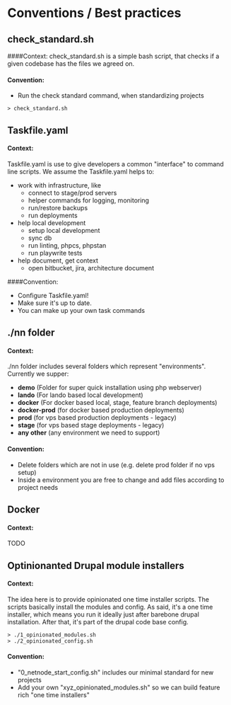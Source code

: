 # Conventions / Best practices

## check_standard.sh

####Context:
check_standard.sh is a simple bash script, that checks if a given codebase has the files we agreed on.

#### Convention:
- Run the check standard command, when standardizing projects

```
> check_standard.sh
```


## Taskfile.yaml

#### Context:
Taskfile.yaml is use to give developers a common "interface" to command line scripts. We assume the Taskfile.yaml helps to:

- work with infrastructure, like
    - connect to stage/prod servers
    - helper commands for logging, monitoring
    - run/restore backups
    - run deployments
- help local development
    - setup local development
    - sync db
    - run linting, phpcs, phpstan 
    - run playwrite tests
- help document, get context
    - open bitbucket, jira, architecture document


####Convention:
- Configure Taskfile.yaml!
- Make sure it's up to date.
- You can make up your own task commands

## ./nn folder

#### Context:
./nn folder includes several folders which represent "environments". Currently we supper:

- **demo** (Folder for super quick installation using php webserver)
- **lando** (For lando based local development)
- **docker** (For docker based local, stage, feature branch deployments)
- **docker-prod** (for docker based production deployments)
- **prod** (for vps based production deployments - legacy)
- **stage** (for vps based stage deployments - legacy)
- **any other** (any environment we need to support)


#### Convention:
- Delete folders which are not in use (e.g. delete prod folder if no vps setup)
- Inside a environment you are free to change and add files according to project needs

## Docker

#### Context:
TODO

## Optinionanted Drupal module installers

#### Context:

The idea here is to provide opinionated one time installer scripts. The scripts basically install the modules and config. As said, it's a one time installer, which means you run it ideally just after barebone drupal installation. After that, it's part of the drupal code base config.

```
> ./1_opinionated_modules.sh
> ./2_opinionated_config.sh
```

#### Convention:
- "0_netnode_start_config.sh" includes our minimal standard for new projects
- Add your own "xyz_opinionated_modules.sh" so we can build feature rich "one time installers"


